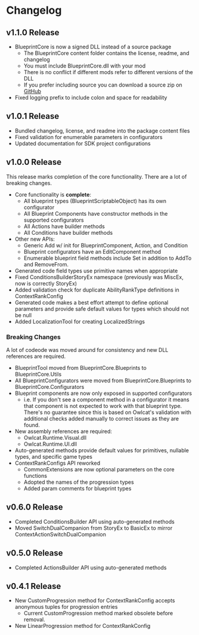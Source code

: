 ﻿# Changelog

## v1.1.0 Release

* BlueprintCore is now a signed DLL instead of a source package
    * The BlueprintCore content folder contains the license, readme, and changelog
    * You must include BlueprintCore.dll with your mod
    * There is no conflict if different mods refer to different versions of the DLL
    * If you prefer including source you can download a source zip on [GitHub](https://github.com/WittleWolfie/WW-Blueprint-Core/releases)
* Fixed logging prefix to include colon and space for readability

## v1.0.1 Release

* Bundled changelog, license, and readme into the package content files
* Fixed validation for enumerable parameters in configurators
* Updated documentation for SDK project configurations

## v1.0.0 Release

This release marks completion of the core functionality. There are a lot of breaking changes.

* Core functionality is **complete**:
    * All blueprint types (BlueprintScriptableObject) has its own configurator
    * All Blueprint Components have constructor methods in the supported configurators
    * All Actions have builder methods
    * All Conditions have builder methods
* Other new APIs:
    * Generic Add w/ init for BlueprintComponent, Action, and Condition
    * Blueprint configurators have an EditComponent method
    * Enumerable blueprint field methods include Set in addition to AddTo and RemoveFrom.
* Generated code field types use primitive names when appropriate
* Fixed ConditionsBuilderStoryEx namespace (previously was MiscEx, now is correctly StoryEx)
* Added validation check for duplicate AbilityRankType definitions in ContextRankConfig
* Generated code makes a best effort attempt to define optional parameters and provide safe default values for types which should not be null
* Added LocalizationTool for creating LocalizedStrings

### Breaking Changes

A lot of codeode was moved around for consistency and new DLL references are required.

* BlueprintTool moved from BlueprintCore.Blueprints to BlueprintCore.Utils
* All BlueprintConfigurators were moved from BlueprintCore.Blueprints to BlueprintCore.Configurators
* Blueprint components are now only exposed in supported configurators
    * i.e. If you don't see a component method in a configurator it means that component is not expected to work with that blueprint type. There's no guarantee since this is based on Owlcat's validation with additional checks added manually to correct issues as they are found.
* New assembly references are required:
    * Owlcat.Runtime.Visual.dll
    * Owlcat.Runtime.UI.dll
* Auto-generated methods provide default values for primitives, nullable types, and specific game types
* ContextRankConfigs API reworked
    * CommonExtensions are now optional parameters on the core functions
    * Adopted the names of the progression types
    * Added param comments for blueprint types

## v0.6.0 Release

* Completed ConditionsBuilder API using auto-generated methods
* Moved SwitchDualCompanion from StoryEx to BasicEx to mirror ContextActionSwitchDualCompanion

## v0.5.0 Release

* Completed ActionsBuilder API using auto-generated methods

## v0.4.1 Release

* New CustomProgression method for ContextRankConfig accepts anonymous tuples for progression entries
    * Current CustomProgression method marked obsolete before removal.
* New LinearProgression method for ContextRankConfig